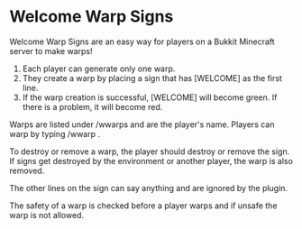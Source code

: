 Welcome Warp Signs
==================
Welcome Warp Signs are an easy way for players on a Bukkit Minecraft server to make warps!

1. Each player can generate only one warp.
2. They create a warp by placing a sign that has [WELCOME] as the first line.
3. If the warp creation is successful, [WELCOME] will become green. If there is a problem, it will become red.

Warps are listed under /wwarps and are the player's name. Players can warp by typing /wwarp <name of warp>.

To destroy or remove a warp, the player should destroy or remove the sign. If signs get destroyed by the environment or another player, the warp is also removed.

The other lines on the sign can say anything and are ignored by the plugin.

The safety of a warp is checked before a player warps and if unsafe the warp is not allowed.

